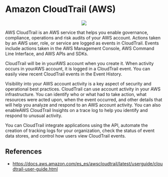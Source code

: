 # Amazon CloudTrail (AWS)

<p align="center">
  <img src="https://github.com/dimasx010/knowledge/assets/105082657/28fd8de0-dc3c-4970-a136-aee96fe498a4">
</p>

AWS CloudTrail is an AWS service that helps you enable governance, compliance, operations and risk audits of your AWS account. Actions taken by an AWS user, role, or service are logged as events in CloudTrail. Events include actions taken in the AWS Management Console, AWS Command Line Interface, and AWS APIs and SDKs.

CloudTrail will be in yourAWS account when you create it. When activity occurs in yourAWS account, it is logged in a CloudTrail event. You can easily view recent CloudTrail events in the Event History.

Visibility into your AWS account activity is a key aspect of security and operational best practices. CloudTrail can use account activity in your AWS infrastructure. You can identify who or what had to take action, what resources were acted upon, when the event occurred, and other details that will help you analyze and respond to an AWS account activity. You can also enableAWS CloudTrail Insights on a trace log to help you identify and respond to unusual activity.

You can CloudTrail integrate applications using the API, automate the creation of tracking logs for your organization, check the status of event data stores, and control how users view CloudTrail events.

## References
- https://docs.aws.amazon.com/es_es/awscloudtrail/latest/userguide/cloudtrail-user-guide.html